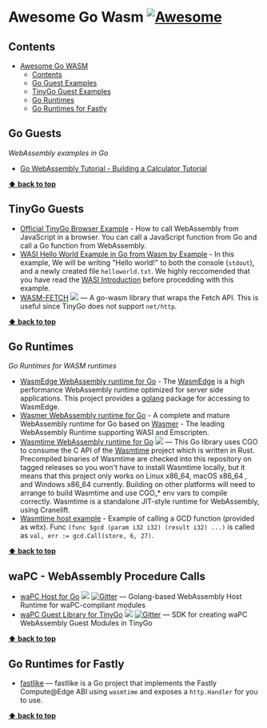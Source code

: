 # Awesome Go Wasm [![Awesome](https://awesome.re/badge.svg)](https://awesome.re)

## Contents

- [Awesome Go WASM](#awesome-go-wasm)
  - [Contents](#contents)
  - [Go Guest Examples](#go-guests)
  - [TinyGo Guest Examples](#tinygo-guests)
  - [Go Runtimes](#go-runtimes)
  - [Go Runtimes for Fastly](#go-runtimes-for-fastly)

## Go Guests

_WebAssembly examples in Go_

- [Go WebAssembly Tutorial - Building a Calculator Tutorial](https://tutorialedge.net/golang/go-webassembly-tutorial/)

**[⬆ back to top](#contents)**

## TinyGo Guests

- [Official TinyGo Browser Example](https://tinygo.org/docs/guides/webassembly/) - How to call WebAssembly from JavaScript in a browser. You can call a JavaScript function from Go and call a Go function from WebAssembly.
- [WASI Hello World Example in Go from Wasm by Example](https://wasmbyexample.dev/examples/wasi-hello-world/wasi-hello-world.go.en-us.html) - In this example, We will be writing "Hello world!" to both the console (`stdout`), and a newly created file `helloworld.txt`. We highly reccomended that you have read the [WASI Introduction](https://wasmbyexample.dev/examples/wasi-introduction/wasi-introduction.all.en-us.html) before procedding with this example.
- [WASM-FETCH](https://github.com/marwan-at-work/wasm-fetch) [![](https://pkg.go.dev/badge/github.com/marwan-at-work/wasm-fetch)](https://pkg.go.dev/marwan.io/wasm-fetch) — A go-wasm library that wraps the Fetch API. This is useful since TinyGo does not support `net/http`.

**[⬆ back to top](#contents)**

## Go Runtimes

_Go Runtimes for WASM runtimes_

- [WasmEdge WebAssembly runtime for Go](https://github.com/second-state/WasmEdge-go) - The [WasmEdge](https://github.com/WasmEdge/WasmEdge) is a high performance WebAssembly runtime optimized for server side applications. This project provides a [golang](https://go.dev/) package for accessing to WasmEdge.
- [Wasmer WebAssembly runtime for Go](https://github.com/wasmerio/wasmer-go) - A complete and mature WebAssembly runtime for Go based on [Wasmer](https://github.com/wasmerio/wasmer) - The leading WebAssembly Runtime supporting WASI and Emscripten.
- [Wasmtime WebAssembly runtime for Go](https://github.com/bytecodealliance/wasmtime-go) [![](https://pkg.go.dev/badge/github.com/bytecodealliance/wasmtime-go)](https://pkg.go.dev/github.com/bytecodealliance/wasmtime-go) — This Go library uses CGO to consume the C API of the [Wasmtime](https://pkg.go.dev/github.com/bytecodealliance/wasmtime) project which is written in Rust. Precompiled binaries of Wasmtime are checked into this repository on tagged releases so you won't have to install Wasmtime locally, but it means that this project only works on Linux x86_64, macOS x86_64 , and Windows x86_64 currently. Building on other platforms will need to arrange to build Wasmtime and use CGO_* env vars to compile correctly. Wasmtime is a standalone JIT-style runtime for WebAssembly, using Cranelift.
- [Wasmtime host example](https://docs.wasmtime.dev/lang-go.html) - Example of calling a GCD function (provided as witx). Func `(func $gcd (param i32 i32) (result i32) ...)` is called as `val, err := gcd.Call(store, 6, 27)`.

**[⬆ back to top](#contents)**

## waPC - WebAssembly Procedure Calls

- [waPC Host for Go](https://github.com/wapc/wapc-go) [![](https://pkg.go.dev/badge/github.com/wapc/wapc-go)](https://pkg.go.dev/github.com/wapc/wapc-go) [![Gitter](https://badges.gitter.im/wapc/community.svg)](https://gitter.im/wapc/community) — Golang-based WebAssembly Host Runtime for waPC-compliant modules
- [waPC Guest Library for TinyGo](https://github.com/wapc/wapc-guest-tinygo) [![](https://pkg.go.dev/badge/github.com/wapc/wapc-guest-tinygo)](https://pkg.go.dev/github.com/wapc/wapc-guest-tinygo) [![Gitter](https://badges.gitter.im/wapc/community.svg)](https://gitter.im/wapc/community) — SDK for creating waPC WebAssembly Guest Modules in TinyGo

**[⬆ back to top](#contents)**

## Go Runtimes for Fastly

- [fastlike](https://github.com/avidal/fastlike) — fastlike is a Go project that implements the Fastly Compute@Edge ABI using `wasmtime` and exposes a `http.Handler` for you to use.

**[⬆ back to top](#contents)**
